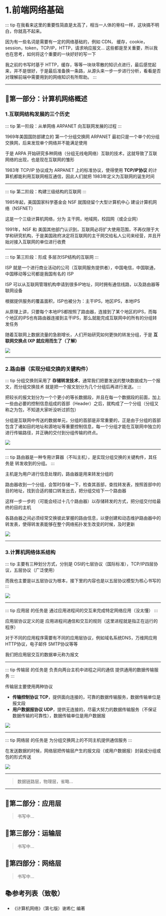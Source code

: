 # 1.前端网络基础

::: tip
在我看来这里的重要性简直是太高了，相当一人体的脊柱一样，这块搞不明白，你就高不起来。

因为有一些名词是需要有一定的网络基础的，例如 CDN， 缓存，cookie，session，token，TCP/IP，HTTP，请求响应报文... 这些都是至关重要，所以我也在思考，如何将这个重要的一块好好的写一下

我之前的书写时基于 HTTP，缓存，等等一块块零散的知识点进行，最后感觉起来，并不是很好，于是最后准备换一条路，从源头来一步一步进行分析，看看是否对理解前端中需要用到的网络知识有所帮助。
:::

---

## 🥚第一部分：计算机网络概述

### 1.互联网结构发展的三个历史

::: tip
第一阶段：从单网络 ARPANET 向互联网发展的过程
:::

1969年美国国防部建立的 第一个分组交换网 ARPANET 最初只是一个单个的分组交换网，后来发现单个网络并不能满足使用

于是 ARPA 开始研究多种网络（分组无线电网络）互联的技术，这就导致了互联网络的出现，也是现在互联网的雏形

1983年 TCP/IP 协议成为 ARPANET 上的标准协议，使得使用 **TCP/IP协议** 的计算机都能利用互联网相互通信，因此人们就把 1983年定义为互联网的诞生时间

---

::: tip
第二阶段：构建三级结构的互联网
:::

1985年起，美国国家科学基金会 NSF 就围绕留个大型计算机中心 建设计算机网络（NSFNET）

这是一个三级计算机网络，分为 主干网，地域网，校园网（或企业网）

1991年，NSF 和 美国其他部门认识到，互联网必将扩大使用范围，不再仅限于大学和研究机构，于是美国政府决定将互联网的主干网交给私人公司来经营，并且开始对接入互联网的单位进行收费

---

::: tip
第三阶段：形成 多层次ISP结构的互联网
:::

ISP 就是一个进行商业活动的公司（互联网服务提供者），中国电信，中国联通，中国移动等公司都是我国有名的 ISP

ISP 可以从互联网管理机构申请到很多IP地址，同时拥有通信线路，以及路由器等联网设备

根据提供服务的覆盖面积，ISP也被分为：主干IPS，地区IPS，本地IPS

从原理上讲，只要每个本地IPS都按照了路由器，连接到了某个地区的IPS，而每个地区的IPS也有路由器连接到主干IPS，那么就能完成互联网中的所有的分组转发任务

随着互联网上数据流量的急剧增长，人们开始研究如何更快的转发分组，于是 **互联网交换点 IXP 就应用而生了（了解）**

<img src="https://itzkp-1253302184.cos.ap-beijing.myqcloud.com/notes/2.notes/8.0%E7%BD%91%E7%BB%9C/1.%E5%89%8D%E7%AB%AF%E7%BD%91%E7%BB%9C%E5%9F%BA%E7%A1%80/2.jpg" />

---

### 2.路由器（实现分组交换的关键构件）

::: tip
分组交换则采用了 **存储转发技术**，通常我们把要发送的整块数据成为一个报文，而分组交换技术 就是把一个报文划分为几个分组后再进行发送。
:::

把较长的报文划分为一个个更小的等长数据段，并且在每一个数据段的前面，加上一些由必要的控制信息组成的首部（Header）之后，就构成了一个分组（分组又称之为包，不知道大家听没听过抓包）

分组是互联网中传送的数据单元，分组的首部是非常重要的，正是由于分组的首部包含了诸如目的地址和源地址等重要控制信息，每一个分组才能在互联网中独立的进行传输路径，并正确的交付到分组传输的终点。

<img src="https://itzkp-1253302184.cos.ap-beijing.myqcloud.com/notes/2.notes/8.0%E7%BD%91%E7%BB%9C/1.%E5%89%8D%E7%AB%AF%E7%BD%91%E7%BB%9C%E5%9F%BA%E7%A1%80/3.jpg" />

---

::: tip
路由器是一种专用计算器（不叫主机），是实现分组交换的关键构件，其任务是 转发收到的分组。
:::

主机是为用户进行信息处理的，路由器是用来转发分组的

路由器收到一个分组，会暂时存储一下，检查其首部，查找转发表，按照首部中的目的地址，找到合适的接口转发出去，把分组交给下一个路由器

这样一步一步的（可能会经过十几个路由器）以存储转发的方式，把分组交付给最终的目的主机

各路由器之间必须经常交换彼此掌握的路由信息，以便创建和动态维护路由器中的转发表，使得转发表能够在整个网络拓扑发生改变的时候，及时更新

<img src="https://itzkp-1253302184.cos.ap-beijing.myqcloud.com/notes/2.notes/8.0%E7%BD%91%E7%BB%9C/1.%E5%89%8D%E7%AB%AF%E7%BD%91%E7%BB%9C%E5%9F%BA%E7%A1%80/4.jpg" />

---

### 3.计算机网络体系结构

::: tip
主要有三种划分方式，分别是 OSI的七层协议（国际标准），TCP/IP四层协议，五层协议（广泛使用）

而我也主要是以五层协议为根本，接下里的内容也是以五层协议模型为核心书写的
:::

<img src="https://itzkp-1253302184.cos.ap-beijing.myqcloud.com/notes/2.notes/8.0%E7%BD%91%E7%BB%9C/1.%E5%89%8D%E7%AB%AF%E7%BD%91%E7%BB%9C%E5%9F%BA%E7%A1%80/5.jpg" />

---

::: tip
应用层 的任务是 通过应用进程间的交互来完成特定网络应用（没太懂）
:::

应用层协议定义的是 应用进程间通信和交互的规则（这里进程就是指正在运行的程序）

对于不同的应用程序需要有不同的应用层协议，例如域名系统DNS，万维网应用 HTTP协议，电子邮件 SMTP协议等等

我们把应用层交互的数据单元称为报文

---

::: tip
传输层 的任务是 负责向两台主机中进程之间的通信 提供通用的数据传输服务
:::

传输层主要使用两种协议

- **传输控制协议 TCP**，提供面向连接的，可靠的数据传输服务，数据传输单位是报文段
- **用户数据报协议 UDP**，提供无连接的，尽最大努力的数据传输服务（不保证数据传输的可靠性），数据传输单位是用户数据报

<img src="https://itzkp-1253302184.cos.ap-beijing.myqcloud.com/notes/2.notes/8.0%E7%BD%91%E7%BB%9C/1.%E5%89%8D%E7%AB%AF%E7%BD%91%E7%BB%9C%E5%9F%BA%E7%A1%80/6.jpg" />

---

::: tip
网络层 的任务是 为分组交换网上的不同主机提供通信服务
:::

在发送数据的时候，网络层把传输层产生的报文段（或用户数据报）封装成分组或包的形式传送

<img src="https://itzkp-1253302184.cos.ap-beijing.myqcloud.com/notes/2.notes/8.0%E7%BD%91%E7%BB%9C/1.%E5%89%8D%E7%AB%AF%E7%BD%91%E7%BB%9C%E5%9F%BA%E7%A1%80/7.jpg" />

---

> 数据链路层，物理层，省略...

---


## 🍖第二部分：应用层

> 书写中...

## 🥞第三部分：运输层

> 书写中...

## 🧀第四部分：网络层

> 书写中...

## 📚参考列表（致敬）

- 《计算机网络》（第七版）谢希仁 编著